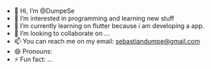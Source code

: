 - 👋 Hi, I’m @DumpeSe
- 👀 I’m interested in programming and learning new stuff
- 🌱 I’m currently learning on flutter because i am developing a app.
- 💞️ I’m looking to collaborate on ...
- 📫 You can reach me on my email: sebastiandumpe@gmail.com  
- 😄 Pronouns: 
- ⚡ Fun fact: ...

<!---
DumpeSe/DumpeSe is a ✨ special ✨ repository because its `README.md` (this file) appears on your GitHub profile.
You can click the Preview link to take a look at your changes.
--->
